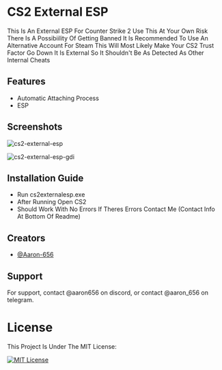 
# CS2 External ESP

This Is An External ESP For Counter Strike 2 Use This At Your Own Risk There Is A Possibiility Of Getting Banned It Is Recommended To Use An Alternative Account For Steam This Will Most Likely Make Your CS2 Trust Factor Go Down It Is External So It Shouldn't Be As Detected As Other Internal Cheats





## Features

- Automatic Attaching Process
- ESP



## Screenshots

![cs2-external-esp](https://github.com/Aaron-656/CS2-External-ESP/assets/147849093/811d0bcf-4359-4335-a5f2-791aafdedb6a)

![cs2-external-esp-gdi](https://github.com/Aaron-656/CS2-External-ESP/assets/147849093/79939757-8f80-44b2-86e6-f33d2bc682e8)




## Installation Guide

- Run cs2externalesp.exe
- After Running Open CS2 
- Should Work With No Errors If Theres Errors Contact Me (Contact Info At Bottom Of Readme)
## Creators

- [@Aaron-656](https://www.github.com/aaron-656)


## Support

For support, contact @aaron656 on discord, or contact @aaron_656 on telegram.


# License

This Project Is Under The MIT License:

[![MIT License](https://img.shields.io/badge/License-MIT-green.svg)](https://github.com/Aaron-656/CS2-External-ESP/tree/main?tab=MIT-1-ov-file)


